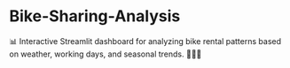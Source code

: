 # Bike-Sharing-Analysis
📊 Interactive Streamlit dashboard for analyzing bike rental patterns based on weather, working days, and seasonal trends. 🚴‍♂️🔥
